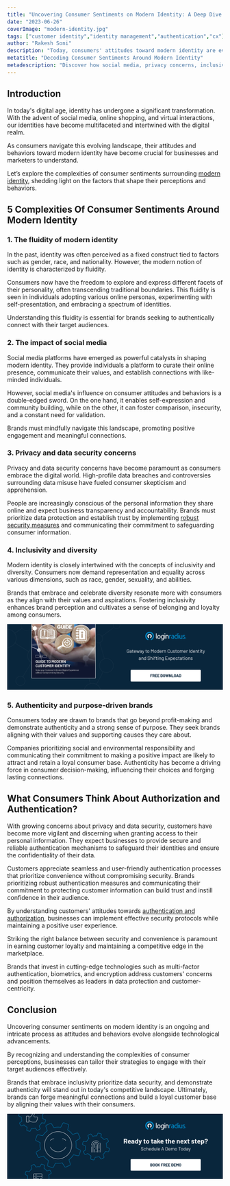 ```yaml
---
title: "Uncovering Consumer Sentiments on Modern Identity: A Deep Dive Into Their Behavior"
date: "2023-06-26"
coverImage: "modern-identity.jpg"
tags: ["customer identity","identity management","authentication","cx"]
author: "Rakesh Soni"
description: "Today, consumers' attitudes toward modern identity are evolving rapidly. This blog explains the complexities of consumer sentiments, exploring the impact of social media, privacy concerns, inclusivity, and authenticity. Learn how businesses can effectively engage with their target audiences in this ever-changing landscape."
metatitle: "Decoding Consumer Sentiments Around Modern Identity"
metadescription: "Discover how social media, privacy concerns, inclusivity, and authenticity shape consumer perceptions and behaviors about modern identity."
---
```

## Introduction 

In today's digital age, identity has undergone a significant transformation. With the advent of social media, online shopping, and virtual interactions, our identities have become multifaceted and intertwined with the digital realm. 

As consumers navigate this evolving landscape, their attitudes and behaviors toward modern identity have become crucial for businesses and marketers to understand. 

Let’s explore the complexities of consumer sentiments surrounding [modern identity](https://www.loginradius.com/blog/identity/what-is-identity-modernization/), shedding light on the factors that shape their perceptions and behaviors.

## 5 Complexities Of Consumer Sentiments Around Modern Identity

### 1. The fluidity of modern identity

In the past, identity was often perceived as a fixed construct tied to factors such as gender, race, and nationality. However, the modern notion of identity is characterized by fluidity. 

Consumers now have the freedom to explore and express different facets of their personality, often transcending traditional boundaries. This fluidity is seen in individuals adopting various online personas, experimenting with self-presentation, and embracing a spectrum of identities. 

Understanding this fluidity is essential for brands seeking to authentically connect with their target audiences.

### 2. The impact of social media

Social media platforms have emerged as powerful catalysts in shaping modern identity. They provide individuals a platform to curate their online presence, communicate their values, and establish connections with like-minded individuals. 

However, social media's influence on consumer attitudes and behaviors is a double-edged sword. On the one hand, it enables self-expression and community building, while on the other, it can foster comparison, insecurity, and a constant need for validation. 

Brands must mindfully navigate this landscape, promoting positive engagement and meaningful connections.

### 3. Privacy and data security concerns

Privacy and data security concerns have become paramount as consumers embrace the digital world. High-profile data breaches and controversies surrounding data misuse have fueled consumer skepticism and apprehension. 

People are increasingly conscious of the personal information they share online and expect business transparency and accountability. Brands must prioritize data protection and establish trust by implementing [robust security measures](https://www.loginradius.com/customer-security/) and communicating their commitment to safeguarding consumer information.

### 4. Inclusivity and diversity

Modern identity is closely intertwined with the concepts of inclusivity and diversity. Consumers now demand representation and equality across various dimensions, such as race, gender, sexuality, and abilities. 

Brands that embrace and celebrate diversity resonate more with consumers as they align with their values and aspirations. Fostering inclusivity enhances brand perception and cultivates a sense of belonging and loyalty among consumers.

[![EB-GD-to-Mod-Cust-id](EB-GD-to-Mod-Cust-id.png)](https://www.loginradius.com/resource/guide-to-modern-customer-identity/)

### 5. Authenticity and purpose-driven brands

Consumers today are drawn to brands that go beyond profit-making and demonstrate authenticity and a strong sense of purpose. They seek brands aligning with their values and supporting causes they care about. 

Companies prioritizing social and environmental responsibility and communicating their commitment to making a positive impact are likely to attract and retain a loyal consumer base. Authenticity has become a driving force in consumer decision-making, influencing their choices and forging lasting connections.

## What Consumers Think About Authorization and Authentication?

With growing concerns about privacy and data security, customers have become more vigilant and discerning when granting access to their personal information. They expect businesses to provide secure and reliable authentication mechanisms to safeguard their identities and ensure the confidentiality of their data. 

Customers appreciate seamless and user-friendly authentication processes that prioritize convenience without compromising security. Brands prioritizing robust authentication measures and communicating their commitment to protecting customer information can build trust and instill confidence in their audience.

By understanding customers' attitudes towards [authentication and authorization](https://www.loginradius.com/blog/identity/authentication-vs-authorization-infographic/), businesses can implement effective security protocols while maintaining a positive user experience. 

Striking the right balance between security and convenience is paramount in earning customer loyalty and maintaining a competitive edge in the marketplace. 

Brands that invest in cutting-edge technologies such as multi-factor authentication, biometrics, and encryption address customers' concerns and position themselves as leaders in data protection and customer-centricity.

## Conclusion

Uncovering consumer sentiments on modern identity is an ongoing and intricate process as attitudes and behaviors evolve alongside technological advancements. 

By recognizing and understanding the complexities of consumer perceptions, businesses can tailor their strategies to engage with their target audiences effectively. 

Brands that embrace inclusivity prioritize data security, and demonstrate authenticity will stand out in today's competitive landscape. Ultimately, brands can forge meaningful connections and build a loyal customer base by aligning their values with their consumers.

[![book-a-demo-loginradius](../../assets/book-a-demo-loginradius.png)](https://www.loginradius.com/book-a-demo/)